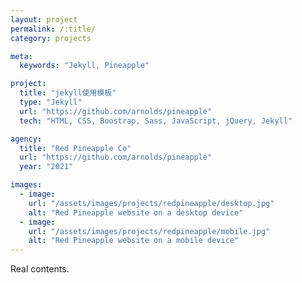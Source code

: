 ```yaml
---
layout: project
permalink: /:title/
category: projects

meta:
  keywords: "Jekyll, Pineapple"

project:
  title: "jekyll使用模板"
  type: "Jekyll"
  url: "https://github.com/arnolds/pineapple"
  tech: "HTML, CSS, Boostrap, Sass, JavaScript, jQuery, Jekyll"

agency:
  title: "Red Pineapple Co"
  url: "https://github.com/arnolds/pineapple"
  year: "2021"

images:
  - image:
    url: "/assets/images/projects/redpineapple/desktop.jpg"
    alt: "Red Pineapple website on a desktop device"
  - image:
    url: "/assets/images/projects/redpineapple/mobile.jpg"
    alt: "Red Pineapple website on a mobile device"
---
```

<p>Real contents.</p>
